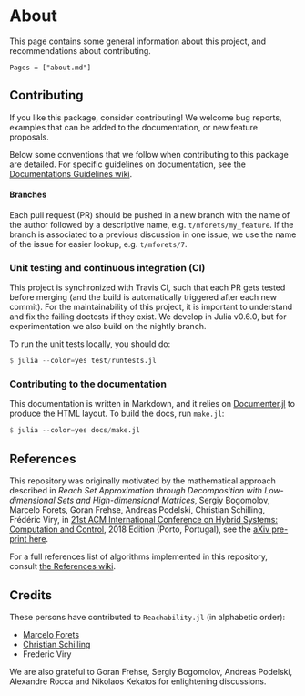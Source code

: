 # About

This page contains some general information about this project, and recommendations
about contributing.

```@contents
Pages = ["about.md"]
```

## Contributing

If you like this package, consider contributing! We welcome bug reports,
examples that can be added to the documentation, or new feature proposals.

Below some conventions that we follow when contributing
to this package are detailed. For specific guidelines on documentation, see the [Documentations Guidelines wiki](https://github.com/JuliaReach/LazySets.jl/wiki/Documentation-Guidelines).

#### Branches

Each pull request (PR) should be pushed in a new branch with the name of the author
followed by a descriptive name, e.g. `t/mforets/my_feature`. If the branch is associated
to a previous discussion in one issue, we use the name of the issue for easier
lookup, e.g. `t/mforets/7`.

### Unit testing and continuous integration (CI)

This project is synchronized with Travis CI, such that each PR gets tested
before merging (and the build is automatically triggered after each new commit).
For the maintainability of this project, it is important to understand and fix the
failing doctests if they exist. We develop in Julia v0.6.0, but for experimentation
we also build on the nightly branch.

To run the unit tests locally, you should do:

```julia
$ julia --color=yes test/runtests.jl
```

### Contributing to the documentation

This documentation is written in Markdown, and it relies on
[Documenter.jl](https://github.com/JuliaDocs/Documenter.jl) to produce the HTML
layout. To build the docs, run `make.jl`:

```julia
$ julia --color=yes docs/make.jl
```

## References

This repository was originally motivated by the mathematical approach described in *Reach Set Approximation through Decomposition with Low-dimensional Sets and High-dimensional Matrices*,  Sergiy Bogomolov, Marcelo Forets, Goran Frehse, Andreas Podelski, Christian Schilling, Frédéric Viry, in [21st ACM International Conference on Hybrid Systems: Computation and Control](https://www.hscc2018.deib.polimi.it/), 2018 Edition (Porto, Portugal), see the [aXiv pre-print here](https://arxiv.org/abs/1801.09526).

For a full references list of algorithms implemented in this repository, consult [the References wiki](https://github.com/JuliaReach/Reachability.jl/wiki/References).


## Credits

These persons have contributed to `Reachability.jl` (in alphabetic order):

- [Marcelo Forets](http://marcelo-forets.fr)
- [Christian Schilling](http://swt.informatik.uni-freiburg.de/staff/christian_schilling/)
- Frederic Viry

We are also grateful to Goran Frehse, Sergiy Bogomolov, Andreas Podelski, Alexandre Rocca and
Nikolaos Kekatos for enlightening discussions.
